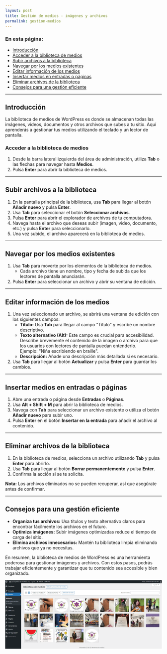 ```yaml
---
layout: post
title: Gestión de medios - imágenes y archivos
permalink: gestion-medios
---
```


### En esta página:

- [Introducción](#introducción)
- [Acceder a la biblioteca de medios](#acceder-a-la-biblioteca-de-medios)
- [Subir archivos a la biblioteca](#subir-archivos-a-la-biblioteca)
- [Navegar por los medios existentes](#navegar-por-los-medios-existentes)
- [Editar información de los medios](#editar-información-de-los-medios)
- [Insertar medios en entradas o páginas](#insertar-medios-en-entradas-o-páginas)
- [Eliminar archivos de la biblioteca](#eliminar-archivos-de-la-biblioteca)
- [Consejos para una gestión eficiente](#consejos-para-una-gestión-eficiente)

---

## Introducción

La biblioteca de medios de WordPress es donde se almacenan todas las imágenes, videos, documentos y otros archivos que subes a tu sitio. Aquí aprenderás a gestionar tus medios utilizando el teclado y un lector de pantalla.

### Acceder a la biblioteca de medios

1. Desde la barra lateral izquierda del área de administración, utiliza **Tab** o las flechas para navegar hasta **Medios**.  
2. Pulsa **Enter** para abrir la biblioteca de medios.

---

## Subir archivos a la biblioteca

1. En la pantalla principal de la biblioteca, usa **Tab** para llegar al botón **Añadir nuevo** y pulsa **Enter**.  
2. Usa **Tab** para seleccionar el botón **Seleccionar archivos**.  
3. Pulsa **Enter** para abrir el explorador de archivos de tu computadora.  
4. Navega hasta el archivo que deseas subir (imagen, video, documento, etc.) y pulsa **Enter** para seleccionarlo.  
5. Una vez subido, el archivo aparecerá en la biblioteca de medios.

---

## Navegar por los medios existentes

1. Usa **Tab** para moverte por los elementos de la biblioteca de medios.  
   - Cada archivo tiene un nombre, tipo y fecha de subida que los lectores de pantalla anunciarán.  
2. Pulsa **Enter** para seleccionar un archivo y abrir su ventana de edición.

---

## Editar información de los medios

1. Una vez seleccionado un archivo, se abrirá una ventana de edición con los siguientes campos:  
   - **Título:** Usa **Tab** para llegar al campo "Título" y escribe un nombre descriptivo.  
   - **Texto alternativo (Alt):** Este campo es crucial para accesibilidad. Describe brevemente el contenido de la imagen o archivo para que los usuarios con lectores de pantalla puedan entenderlo.  
     Ejemplo: "Niña escribiendo en braille".  
   - **Descripción:** Añade una descripción más detallada si es necesario.  
2. Usa **Tab** para llegar al botón **Actualizar** y pulsa **Enter** para guardar los cambios.

---

## Insertar medios en entradas o páginas

1. Abre una entrada o página desde **Entradas** o **Páginas**.  
2. Usa **Alt + Shift + M** para abrir la biblioteca de medios.  
3. Navega con **Tab** para seleccionar un archivo existente o utiliza el botón **Añadir nuevo** para subir uno.  
4. Pulsa **Enter** en el botón **Insertar en la entrada** para añadir el archivo al contenido.

---

## Eliminar archivos de la biblioteca

1. En la biblioteca de medios, selecciona un archivo utilizando **Tab** y pulsa **Enter** para abrirlo.  
2. Usa **Tab** para llegar al botón **Borrar permanentemente** y pulsa **Enter**.  
3. Confirma la acción si se te solicita.  

**Nota:** Los archivos eliminados no se pueden recuperar, así que asegúrate antes de confirmar.

---

## Consejos para una gestión eficiente

- **Organiza tus archivos:** Usa títulos y texto alternativo claros para encontrar fácilmente los archivos en el futuro.  
- **Optimiza imágenes:** Subir imágenes optimizadas reduce el tiempo de carga del sitio.  
- **Elimina archivos innecesarios:** Mantén tu biblioteca limpia eliminando archivos que ya no necesitas.

En resumen, la biblioteca de medios de WordPress es una herramienta poderosa para gestionar imágenes y archivos. Con estos pasos, podrás trabajar eficientemente y garantizar que tu contenido sea accesible y bien organizado.

![Captura de pantalla del área de administración de WordPress donde se muestra el apartado de gestión de medios con la lista de miniaturas de las imágenes publicadas en el sitio.](images/gestion-medios.png)